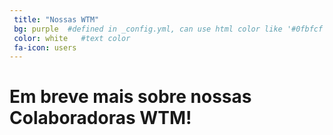 ```yaml
---
 title: "Nossas WTM"
 bg: purple  #defined in _config.yml, can use html color like '#0fbfcf'
 color: white   #text color
 fa-icon: users
---
```


# Em breve mais sobre nossas Colaboradoras WTM!

